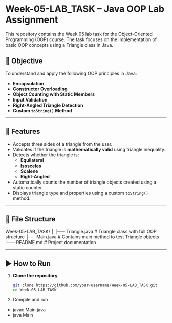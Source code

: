 # Week-05-LAB_TASK – Java OOP Lab Assignment

This repository contains the Week 05 lab task for the Object-Oriented Programming (OOP) course. The task focuses on the implementation of basic OOP concepts using a Triangle class in Java.

## 📌 Objective

To understand and apply the following OOP principles in Java:

- **Encapsulation**
- **Constructor Overloading**
- **Object Counting with Static Members**
- **Input Validation**
- **Right-Angled Triangle Detection**
- **Custom `toString()` Method**

---

## 🔧 Features

- Accepts three sides of a triangle from the user.
- Validates if the triangle is **mathematically valid** using triangle inequality.
- Detects whether the triangle is:
  - **Equilateral**
  - **Isosceles**
  - **Scalene**
  - **Right-Angled**
- Automatically counts the number of triangle objects created using a static counter.
- Displays triangle type and properties using a custom `toString()` method.

---


## 📁 File Structure

Week-05-LAB_TASK/
│
├── Triangle.java # Triangle class with full OOP structure
├── Main.java # Contains main method to test Triangle objects
└── README.md # Project documentation

---

## ▶️ How to Run

1. **Clone the repository**
   ```bash
   git clone https://github.com/your-username/Week-05-LAB_TASK.git
   cd Week-05-LAB_TASK

2. Compile and run
* javac Main.java
* java Main
